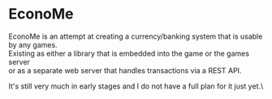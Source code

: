 # EconoMe

EconoMe is an attempt at creating a currency/banking system that is usable by any games.\
Existing as either a library that is embedded into the game or the games server\
or as a separate web server that handles transactions via a REST API.

It's still very much in early stages and I do not have a full plan for it just yet.\
